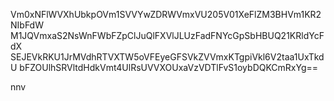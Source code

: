 Vm0xNFlWVXhUbkpOVm1SVVYwZDRWVmxVU205V01XeFlZM3BHVm1KR2NIbFdW
M1JQVmxaS2NsWnFWbFZpClJuQlFXVlJLUzFadFNYcGpSbHBUQ21KRldYcFdX
SEJEVkRKU1JrMVdhRTVXTW5oVFEyeGFSVkZVVmxKTgpiVkl6V2taa1UxTkdU
bFZOUlhSRVltdHdkVmt4UlRsUVVXOUxaVzVDTlFvS1oybDQKCmRxYg==

nnv